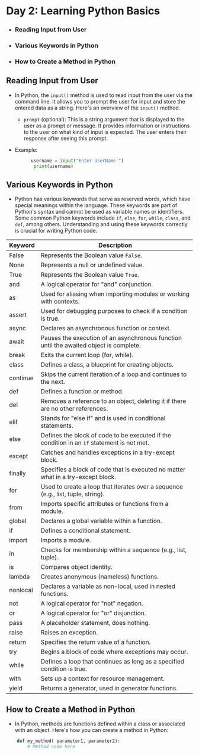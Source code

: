 # Day 2: Learning Python Basics
- ### Reading Input from User
- ### Various Keywords in Python
- ### How to Create a Method in Python

## Reading Input from User
- In Python, the `input()` method is used to read input from the user via the command line. It allows you to prompt the user for input and store the entered data as a string. Here's an overview of the `input()` method.

   - `prompt` (optional): This is a string argument that is displayed to the user as a prompt or message. It provides information or instructions to the user on what kind of input is expected. The user enters their response after seeing this prompt.
- Example:
  ```python
        username = input("Enter UserName ")
         print(username)
  ```
## Various Keywords in Python
- Python has various keywords that serve as reserved words, which have special meanings within the language. These keywords are part of Python's syntax and cannot be used as variable names or identifiers. Some common Python keywords include `if`, `else`, `for`, `while`, `class`, and `def`, among others. Understanding and using these keywords correctly is crucial for writing Python code.

| Keyword   | Description                                     |
|-----------|-------------------------------------------------|
| False     | Represents the Boolean value `False`.          |
| None      | Represents a null or undefined value.          |
| True      | Represents the Boolean value `True`.           |
| and       | A logical operator for "and" conjunction.      |
| as        | Used for aliasing when importing modules or working with contexts. |
| assert    | Used for debugging purposes to check if a condition is true. |
| async     | Declares an asynchronous function or context.  |
| await     | Pauses the execution of an asynchronous function until the awaited object is complete. |
| break     | Exits the current loop (for, while).           |
| class     | Defines a class, a blueprint for creating objects. |
| continue  | Skips the current iteration of a loop and continues to the next. |
| def       | Defines a function or method.                  |
| del       | Removes a reference to an object, deleting it if there are no other references. |
| elif      | Stands for "else if" and is used in conditional statements. |
| else      | Defines the block of code to be executed if the condition in an `if` statement is not met. |
| except    | Catches and handles exceptions in a try-except block. |
| finally   | Specifies a block of code that is executed no matter what in a try-except block. |
| for       | Used to create a loop that iterates over a sequence (e.g., list, tuple, string). |
| from      | Imports specific attributes or functions from a module. |
| global    | Declares a global variable within a function.  |
| if        | Defines a conditional statement.               |
| import    | Imports a module.                             |
| in        | Checks for membership within a sequence (e.g., list, tuple). |
| is        | Compares object identity.                     |
| lambda    | Creates anonymous (nameless) functions.       |
| nonlocal  | Declares a variable as non-local, used in nested functions. |
| not       | A logical operator for "not" negation.        |
| or        | A logical operator for "or" disjunction.      |
| pass      | A placeholder statement, does nothing.        |
| raise     | Raises an exception.                          |
| return    | Specifies the return value of a function.     |
| try       | Begins a block of code where exceptions may occur. |
| while     | Defines a loop that continues as long as a specified condition is true. |
| with      | Sets up a context for resource management.    |
| yield     | Returns a generator, used in generator functions. |

## How to Create a Method in Python
- In Python, methods are functions defined within a class or associated with an object. Here's how you can create a method in Python:

```python
    def my_method( parameter1, parameter2):
        # Method code here
```
